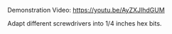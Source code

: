 Demonstration Video: https://youtu.be/AyZXJlhdGUM

Adapt different screwdrivers into 1/4 inches hex bits.
